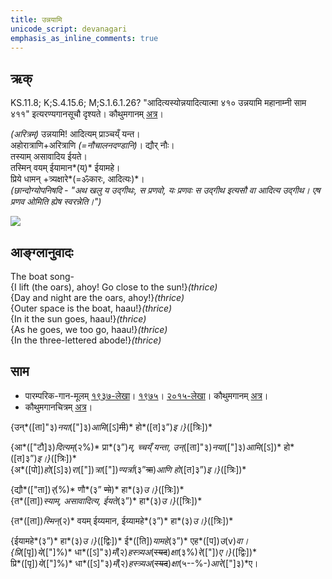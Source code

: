 ```yaml
---
title: उन्नयामि  
unicode_script: devanagari  
emphasis_as_inline_comments: true
---   
```


## ऋक्

KS.11.8; K;S.4.15.6; M;S.1.6.1.26? "आदित्यस्योन्नयादित्यात्मा ४१० उन्नयामि महानाम्नी साम ४११" इत्यरण्यगानसूचौ दृश्यते। कौथुमगानम् [अत्र](https://archive.org/details/SamaVedaSanhitaWithSayanabhashyaVolume2SatyavrataSamasrami1876bis_201804/page/n535)।

*(अरित्रम्)* उन्नयामि! आदित्यम् प्राञ्चय्ँ यन्त।  
अहोरात्राणि+अरित्राणि *(=नौचालनदण्डानि)*। द्यौर् नौः।  
तस्याम् असावादिय ईयते।  
तस्मिन् वयम् ईयामान*(य्)* ईयामहे।  
प्रिये धामन् +त्र्यक्षारे*(=ॐकारः, आदित्यः)*।  
*(छान्दोग्योपनिषदि - "अथ खलु य उद्गीथः, स प्रणवो, यः प्रणवः स उद्गीथ इत्यसौ वा आदित्य उद्गीथ। एष प्रणव ओमिति ह्येष स्वरन्नेति।")*

![](../../images/worlds/ship_in_space.jpg)

## आङ्ग्लानुवादः
The boat song-  
{I lift (the oars), ahoy! Go close to the sun!}*(thrice)*  
{Day and night are the oars, ahoy!}*(thrice)*  
{Outer space is the boat, haau!}*(thrice)*  
{In it the sun goes, haau!}*(thrice)*  
{As he goes, we too go, haau!}*(thrice)*  
{In the three-lettered abode!}*(thrice)*

## साम

- पारम्परिक-गान-मूलम् [१९३७-लेखा](https://archive.org/stream/sAmaveda-jaiminIya-paravastu-paramparA-docs/sAmaveda-paravastu-1937#page/n9/mode/1up&sa=D&ust=1542425956421000)। [१९७५](https://archive.org/stream/sAmaveda-jaiminIya-paravastu-paramparA-docs/sAmaveda-paravastu-1975#page/n9/mode/1up&sa=D&ust=1542425956421000)। [२०१५-लेखा](https://archive.org/stream/sAmaveda-jaiminIya-paravastu-paramparA-docs/VIVAAHA%20UPANAYANA%20SAAMAANI#page/n4/mode/1up&sa=D&ust=1542425956422000)। कौथुमगानम् [अत्र](https://archive.org/details/SamaVedaSanhitaWithSayanabhashyaVolume2SatyavrataSamasrami1876bis_201804/page/n535)।
- कौथुमगानचित्रम् [अत्र](https://twitter.com/vaidikabharata/status/1066558555648593921?s=21)।
<div class="audioEmbed"  caption="रामानुजार्यः 1974 " src="https://archive
.org/download/jaiminIya-sAma-gAna-paravastu-tradition-rAmAnuja/unnayAmi.mp3"></div>
<div class="audioEmbed"  caption="गोपालार्यः 2015  " src="https://archive
.org/download/jaiminIya-sAma-gAna-paravastu-tradition-gopAla-2015/unnayAmi.mp3"></div>
<div class="audioEmbed"  caption="गोपालपवनयोर् अनुवचनम् 2015 1x" src="https://archive
.org/download/jaiminIya-sAma-gAna-paravastu-tradition-anuvachanam-gopAla-pavana-2015/unnayAmi.mp3"></div>
<div class="audioEmbed"  caption="गोपालपवनयोर् अनुवचनम् 2015 1.5x" src="https://archive
.org/download/jaiminIya-sAma-gAna-paravastu-tradition-anuvachanam-gopAla-pavana-2015-150p-speed/unnayAmi.mp3"></div>
<div class="audioEmbed"  caption="गोपालपवनयोर् अनुवचनम् 2015 1x" src="https://archive
.org/download/jaiminIya-sAma-gAna-paravastu-tradition-anuvachanam-gopAla-pavana-2015/unnayAmi.mp3"></div>
<div class="audioEmbed"  caption="गोपालपवनयोर् अनुवचनम् 2015 1.5x" src="https://archive
.org/download/jaiminIya-sAma-gAna-paravastu-tradition-anuvachanam-gopAla-pavana-2015-150p-speed/unnayAmi.mp3"></div>

{उन्*([ता]"३)*नया*(["]३)*आमि*([ऽ]~~मी~~)* हो*([त]३”)*इ।}*([त्रिः])*

{आ*(["टौ]३)*दित्यम्*(२%)* प्रा*(३”)*म्, च्चय्ँ यन्ता, उन्*([ता]"३)*नया*(["]३)*आमि*([ऽ])* हो*([त]३”)*इ।}*([त्रिः])*  
{अ*([पो])*हो*([ऽ]३)*रा*(["])*त्रा*(["])*ण्यर्त्रा*(३”~~त्रा~~)*आणि हो*([त]३”)*इ।}*([त्रिः])*

{द्यौ*(["ता])*र्*(%)* णौ*(३” ~~णो~~)* हा*(३)*उ।}*([त्रिः])*  
{त*([ता])*स्याम्, असावादित्य, ईयते*(३”)* हा*(३)*उ।}*([त्रिः])*

{त*([ता])*स्मिन्*(२)* वयम् ईय्यमान, ईय्यामहे*(३”)* हा*(३)*उ।}*([त्रिः])*

{ईयामहे*(३”)* हा*(३)*उ।}*([द्विः])* ई*([ति])*यामहे*(३”)*   एह*([प])*उ*(v)*वा।  
{प्रि*([पृ])*ये*(["]%)* धा*([ऽ]"३)*मँ*(२)*हस्त्र्यअ*(~~स्यद~~)*क्षा*(३%)*रे*(["])*ए।}*([द्विः])*  
प्रि*([पृ])*ये*(["]%)* धा*([ऽ]"३)*मँ*(२)*हस्त्र्यअ*(~~स्यद~~)*क्षा*(५--%-)*आरे*(["]३)*ए।